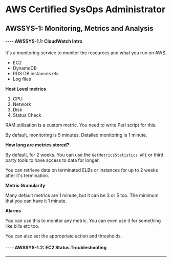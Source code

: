 # AWS Certified SysOps Administrator

## AWSSYS-1: Monitoring, Metrics and Analysis

#### ---- AWSSYS-1.1: CloudWatch Intro

It's a monitoring service to monitor the resources and what you run on AWS.

- EC2
- DynamoDB
- RDS DB instances etc
- Log files

__Host Level metrics__

1. CPU
2. Network
3. Disk
4. Status Check

RAM utilisation is a custom metric. You need to write Perl script for this.

By default, monitoring is 5 minutes. Detailed monitoring is 1 minute.

__How long are metrics stored?__

By default, for 2 weeks. You can use the `GetMetricsStatistics API` or third party tools to have access to data for longer.

You can retrieve data on terminated ELBs or instances for up to 2 weeks after it's termination.

__Metric Granularity__

Many default metrics are 1 minute, but it can be 3 or 5 too. The minimum that you can have it 1 minute.

__Alarms__

You can use this to monitor any metric. You can even use it for something like bills etc too.

You can also set the appropriate action and thresholds.

#### ---- AWSSYS-1.2: EC2 Status Troubleshooting 


***
